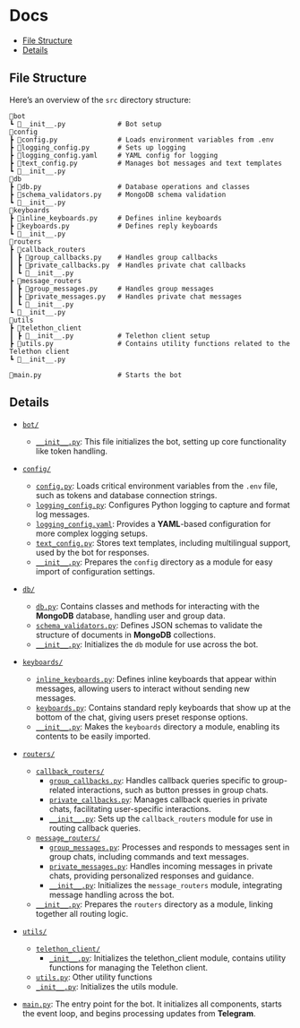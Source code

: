# Docs
- [File Structure](#file-structure)
- [Details](#file-structure)

## File Structure
Here’s an overview of the `src` directory structure:

```plaintext
📂bot
┗ 📜__init__.py             # Bot setup
📂config
┣ 📜config.py               # Loads environment variables from .env
┣ 📜logging_config.py       # Sets up logging
┣ 📜logging_config.yaml     # YAML config for logging
┣ 📜text_config.py          # Manages bot messages and text templates
┗ 📜__init__.py             
📂db
┣ 📜db.py                   # Database operations and classes
┣ 📜schema_validators.py    # MongoDB schema validation
┗ 📜__init__.py             
📂keyboards
┣ 📜inline_keyboards.py     # Defines inline keyboards
┣ 📜keyboards.py            # Defines reply keyboards
┗ 📜__init__.py             
📂routers
┣ 📂callback_routers
┃ ┣ 📜group_callbacks.py    # Handles group callbacks
┃ ┣ 📜private_callbacks.py  # Handles private chat callbacks
┃ ┗ 📜__init__.py           
┣ 📂message_routers
┃ ┣ 📜group_messages.py     # Handles group messages
┃ ┣ 📜private_messages.py   # Handles private chat messages
┃ ┗ 📜__init__.py           
┗ 📜__init__.py
📂utils
┣ 📂telethon_client
┃ ┣ 📜__init__.py           # Telethon client setup
┣ 📜utils.py                # Contains utility functions related to the Telethon client
┗ 📜__init__.py 
             
📜main.py                   # Starts the bot
```

## Details

- [`bot/`](./bot/)
  - [`__init__.py`](./bot/__init__.py): This file initializes the bot, setting up core functionality like token handling.

- [`config/`](./config/)
  - [`config.py`](./config/config.py): Loads critical environment variables from the `.env` file, such as tokens and database connection strings.
  - [`logging_config.py`](./config/logging_config.py): Configures Python logging to capture and format log messages.
  - [`logging_config.yaml`](./config/logging_config.yaml): Provides a **YAML**-based configuration for more complex logging setups.
  - [`text_config.py`](./config/text_config.py): Stores text templates, including multilingual support, used by the bot for responses.
  - [`__init__.py`](./config/__init__.py): Prepares the `config` directory as a module for easy import of configuration settings.

- [`db/`](./db/)
  - [`db.py`](./db/db.py): Contains classes and methods for interacting with the **MongoDB** database, handling user and group data.
  - [`schema_validators.py`](./db/schema_validators.py): Defines JSON schemas to validate the structure of documents in **MongoDB** collections.
  - [`__init__.py`](./db/__init__.py): Initializes the `db` module for use across the bot.

- [`keyboards/`](./keyboards/)
  - [`inline_keyboards.py`](./keyboards/inline_keyboards.py): Defines inline keyboards that appear within messages, allowing users to interact without sending new messages.
  - [`keyboards.py`](./keyboards/keyboards.py): Contains standard reply keyboards that show up at the bottom of the chat, giving users preset response options.
  - [`__init__.py`](./keyboards/__init__.py): Makes the `keyboards` directory a module, enabling its contents to be easily imported.

- [`routers/`](./routers/)
  - [`callback_routers/`](./routers/callback_routers/)
    - [`group_callbacks.py`](./routers/callback_routers/group_callbacks.py): Handles callback queries specific to group-related interactions, such as button presses in group chats.
    - [`private_callbacks.py`](./routers/callback_routers/private_callbacks.py): Manages callback queries in private chats, facilitating user-specific interactions.
    - [`__init__.py`](./routers/callback_routers/__init__.py): Sets up the `callback_routers` module for use in routing callback queries.
  - [`message_routers/`](./routers/message_routers/)
    - [`group_messages.py`](./routers/message_routers/group_messages.py): Processes and responds to messages sent in group chats, including commands and text messages.
    - [`private_messages.py`](./routers/message_routers/private_messages.py): Handles incoming messages in private chats, providing personalized responses and guidance.
    - [`__init__.py`](./routers/message_routers/__init__.py): Initializes the `message_routers` module, integrating message handling across the bot.
  - [`__init__.py`](./routers/__init__.py): Prepares the `routers` directory as a module, linking together all routing logic.
- [`utils/`](./utils/)
  - [`telethon_client/`](./utils/telethon_client/)
    - [`_init__.py`](./utils/telethon_client/__init__.py): Initializes the telethon_client module, contains utility functions for managing the Telethon client.
  - [`utils.py`](./utils/utils.py): Other utility functions
  - [`_init__.py`](./utils/__init__.py): Initializes the utils module.

- [`main.py`](./main.py): The entry point for the bot. It initializes all components, starts the event loop, and begins processing updates from **Telegram**.